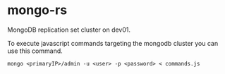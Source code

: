 # mongo-rs
MongoDB replication set cluster on dev01.

To execute javascript commands targeting the mongodb cluster you can use this command.
```
mongo <primaryIP>/admin -u <user> -p <password> < commands.js
